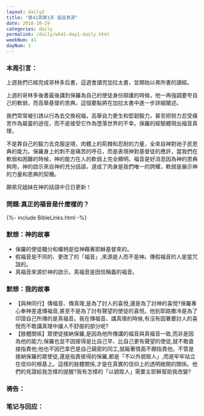 ```yaml
---
layout: daily2
title: "第41周第1天 福音真源"
date: 2018-10-29
categories: daily
permalink: /daily/wk41-day1-daily.html
weekNum: 41
dayNum: 1
---
```


### 本周引言：
上週我們已經完成哥林多后書，這週會讀完加拉太書，並開始以弗所書的讀經。

上週的哥林多後書最後講到保羅為自己的使徒身份辯護的時候，他一再強調要夸自己的軟弱，而高舉基督的恩典。這個要點將在加拉太書中進一步詳細闡述。

我們常常被引誘以行為去交換祝福，高舉自力更生和堅韌毅力，甚至把努力忍受痛苦作為屬靈的途徑，而不是接受它作為墮落世界的不幸。保羅的經驗體現出福音真理，

不是靠自己的毅力去克服逆境，肉體上的荊棘和忍耐的力量，全來自神對祂子民恩典的能力。保羅身上的刺不是痛苦的呼召，而是表現神對基督徒的應許，當我們在軟弱和困難的時候，神的能力在人的軟弱上完全顯明。福音是好消息因為神的恩典夠用，神的啟示來自神的充分話語，道成了肉身是我們唯一的誇耀，軟弱是展示神的力量和恩典的契機。

願弟兄姐妹在神的話語中日日更新！

### 問題:真正的福音是什麼樣的？

{%- include BibleLinks.html -%}

### 默想：神的故事 
+ 保羅的使徒職分和權柄是從神藉著耶穌基督來的。
+ 假福音是不同的、更改了的「福音」,來源是人而不是神。傳假福音的人是當咒詛的。
+ 真福音來源於神的啟示。真福音是因信稱義的福音。

### 默想：我的故事
+ 【與神同行】傳福音、傳真理,是為了討人的喜悅,還是為了討神的喜悅?保羅專心奉神差遣傳福音,甚至不是為了討有聲望的使徒的喜悅。他到耶路撒冷是為了印證自己所傳的是真福音。我在傳福音、講真理的時候,有沒有因著要討人的喜悅而不敢講真理中讓人不舒服的部分呢?
+ 【肢體關係】眾使徒接納保羅,是因為他所傳講的福音與真福音一致,而非是因為他的能力;保羅也並不因彼得是比自己早、比自己更有聲望的使徒,就不敢直接指責他;他也不因巴拿巴是自己親密的同工,就礙著情面不願指責他。不管是接納保羅的眾使徒,還是指責彼得的保羅,都是「不以外貌取人」,而是牢牢站立在信仰的根基上。這樣的肢體關係,才是在真實的信仰上的透明敞開的關係。他們的見證給我怎樣的提醒?我有怎樣的「以貌取人」需要主耶穌幫助我改變?

### 祷告：

### 笔记与回应：



